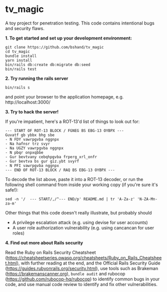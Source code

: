# tv_magic
A toy project for penetration testing.
This code contains intentional bugs and security flaws.

**1. To get started and set up your development environment:**

    git clone https://github.com/bshand/tv_magic
    cd tv_magic
    bundle install
    yarn install
    bin/rails db:create db:migrate db:seed
    bin/rails test

**2. Try running the rails server**

    bin/rails s
and point your browser to the application homepage, e.g. http://localhost:3000/

**3. Try to hack the server!**

If you're impatient, here's a ROT-13'd list of things to look out for:

    --- START OF ROT-13 BLOCK / FGNEG BS EBG-13 OYBPX ---
    Guvatf gb ybbx bhg sbe
    - N FDY vawrpgvba nggnpx
    - Na hafnsr trz svyr
    - Na UGZY vawrpgvba nggnpx
    - N pbqr onpxqbbe
    - Gur bevtvany cebqhpgvba frperg_xrl_onfr
    - Gur bevtva bs gur giz.ybt svyrf
    - N PFI vawrpgvba nggnpx
    --- END OF ROT-13 BLOCK / RAQ BS EBG-13 OYBPX ---

To decode the list above, paste it into a ROT-13 decoder, or run the following
shell command from inside your working copy (if you're sure it's safe!):

    sed -n '/  --- START/,/^--- END/p' README.md | tr 'A-Za-z' 'N-ZA-Mn-za-m'

Other things that this code doesn't really illustrate, but probably should
- A privilege escalation attack (e.g. using devise for user accounts)
- A user role authorization vulnerability (e.g. using cancancan for user roles)

**4. Find out more about Rails security**

Read the Ruby on Rails Security Cheatsheet
(https://cheatsheetseries.owasp.org/cheatsheets/Ruby_on_Rails_Cheatsheet.html),
with further reading at the end, and the Official Rails Security Guide
(https://guides.rubyonrails.org/security.html), use tools such as Brakeman
(https://brakemanscanner.org), `bundle audit` and rubocop
(https://github.com/rubocop-hq/rubocop) to identify common bugs in your code,
and use manual code review to identify and fix other vulnerabilities.
